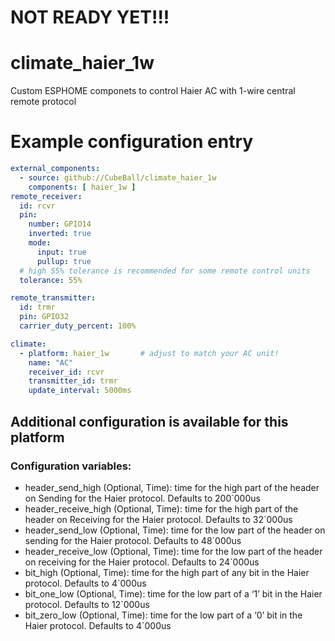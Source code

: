 # NOT READY YET!!!
# climate_haier_1w
Custom ESPHOME componets to control Haier AC with 1-wire central remote protocol 

# Example configuration entry
```yaml
external_components:
  - source: github://CubeBall/climate_haier_1w
    components: [ haier_1w ]
remote_receiver:
  id: rcvr
  pin:
    number: GPIO14
    inverted: true
    mode:
      input: true
      pullup: true
  # high 55% tolerance is recommended for some remote control units
  tolerance: 55%

remote_transmitter:
  id: trmr
  pin: GPIO32
  carrier_duty_percent: 100%

climate:
  - platform: haier_1w       # adjust to match your AC unit!
    name: "AC"
    receiver_id: rcvr
    transmitter_id: trmr
    update_interval: 5000ms
```

## Additional configuration is available for this platform
### Configuration variables:

- header_send_high (Optional, Time): time for the high part of the header on Sending for the Haier protocol. Defaults to 200`000us
- header_receive_high (Optional, Time): time for the high part of the header on Receiving for the Haier protocol. Defaults to 32`000us
- header_send_low (Optional, Time): time for the low part of the header on sending for the Haier protocol. Defaults to 48`000us
- header_receive_low (Optional, Time): time for the low part of the header on receiving for the Haier protocol. Defaults to 24`000us
- bit_high (Optional, Time): time for the high part of any bit in the Haier protocol. Defaults to 4`000us
- bit_one_low (Optional, Time): time for the low part of a ‘1’ bit in the Haier protocol. Defaults to 12`000us
- bit_zero_low (Optional, Time): time for the low part of a ‘0’ bit in the Haier protocol. Defaults to 4`000us
